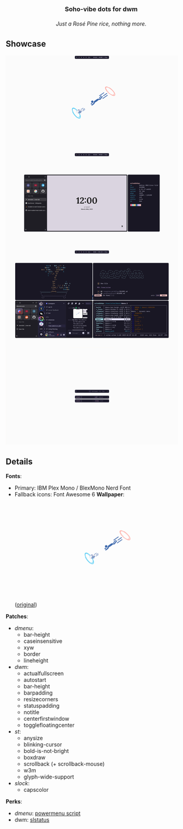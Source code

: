 ### **<p align=center>Soho-vibe dots for dwm**</p>
###### *<p align=center>Just a Rosé Pine rice, nothing more.</p>*
## Showcase
![](./showcase.png)
## Details
**Fonts**:
* Primary: IBM Plex Mono / BlexMono Nerd Font
* Fallback icons: Font Awesome 6
**Wallpaper**: ![](./rosepine-portal-cake.png) ([original](./gruv-portal-cake.png))

**Patches**:
* *dmenu*:
    * bar-height
    * caseinsensitive
    * xyw
    * border
    * lineheight
* *dwm*:
    * actualfullscreen
    * autostart
    * bar-height
    * barpadding
    * resizecorners
    * statuspadding
    * notitle
    * centerfirstwindow
    * togglefloatingcenter
* *st*:
    * anysize
    * blinking-cursor
    * bold-is-not-bright
    * boxdraw
    * scrollback (+ scrollback-mouse)
    * w3m
    * glyph-wide-support
* *slock*:
    * capscolor

**Perks**:
* *dmenu*: [powermenu script](./dmenu/powermenu.sh)
* dwm: [slstatus](./slstatus/)
